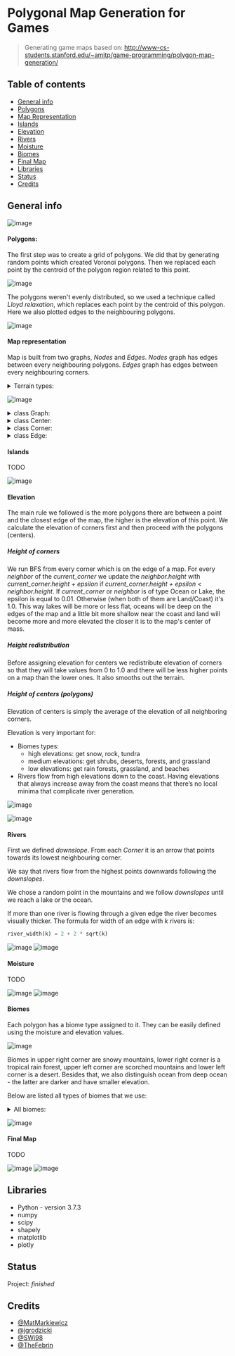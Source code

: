 # Polygonal Map Generation for Games
> Generating game maps based on: http://www-cs-students.stanford.edu/~amitp/game-programming/polygon-map-generation/

## Table of contents
* [General info](#general-info)
* [Polygons](#polygons)
* [Map Representation](#map-representation)
* [Islands](#islands)
* [Elevation](#elevation)
* [Rivers](#rivers)
* [Moisture](#moisture)
* [Biomes](#biomes)
* [Final Map](#final-map)
* [Libraries](#libraries)
* [Status](#status)
* [Credits](#credits)

## General info
![image](/images/overview.png)

#### Polygons:

The first step was to create a grid of polygons. We did that by generating random points which created Voronoi polygons. Then we replaced each point by the centroid of the polygon region related to this point.

![image](/images/voronoi_polygons.png)


The polygons weren't evenly distributed, so we used a technique called *Lloyd relaxation*, which replaces each point by the centroid of this polygon. <br>
Here we also plotted edges to the neighbouring polygons.

![image](/images/voronoi_polygons_finished2.png)

#### Map representation

Map is built from two graphs, *Nodes* and *Edges*.
*Nodes* graph has edges between every neighbouring polygons. *Edges* graph has edges between every neighbouring corners.

<details><summary>Terrain types:</summary>
<p>

```python
class TerrainType(Enum):
    OCEAN = 1
    LAND = 2
    LAKE = 3
    COAST = 4
```
</p>
</details>


![image](/images/edge-duality.png)

<details><summary>class Graph:</summary>
<p>

```python
class Graph:
    Centers
	Corners
	Edges
```
</p>
</details>

<details><summary>class Center:</summary>
<p>

```python
class Center:
    def __init__(self, x, y):
        self.x = x
        self.y = y
        self.neighbors = []
        self.borders = []
        self.corners = []
        self.terrain_type = TerrainType.LAND
        self.biome = BiomeType.OCEAN
        self.height = 0
        self.moisture = 0
```
* `Center.neighbors` is a set of adjacent polygons
* `Center.borders` is a set of bordering edges
* `Center.corners` is a set of polygon corners
</p>
</details>

<details><summary>class Corner:</summary>
<p>

```python
class Corner:
    def __init__(self, x, y):
        self.x = x
        self.y = y
        self.touches = []
        self.protrudes = []
        self.adjacent = []
        self.terrain_type = TerrainType.LAND
        self.height = 0
        self.downslope = None
        self.river = 0
        self.moisture = 0
```

* `Corner.touches` is a set of polygons touching this corner
* `Corner.protrudes` is a set of edges touching the corner
* `Corner.adjacent` is a set of corners connected to this one

</p>
</details>

<details><summary>class Edge:</summary>
<p>

```python
class Edge:
    def __init__(self, center1, center2, corner1, corner2):
        self.d0 = center1
        self.d1 = center2
        self.v0 = corner1
        self.v1 = corner2
        self.river = 0
```

* `Edge.d0` and `Edge.d1` are the polygons connected by the Delaunay edge
* `Edge.v0` and `Edge.v1` are the corners connected by the Voronoi edge

</p>
</details>

#### Islands

TODO

![image](/images/islands.png)

#### Elevation

The main rule we followed is the more polygons there are between a point and the closest edge of the map, the higher is the elevation of this point. We calculate the elevation of corners first and then proceed with the polygons (centers).

##### Height of corners

We run BFS from every corner which is on the edge of a map. For every *neighbor* of the *current_corner* we update the *neighbor.height* with *current_corner.height + epsilon* if *current_corner.height + epsilon < neighbor.height*. 
If *current_corner* or *neighbor* is of type Ocean or Lake, the epsilon is equal to 0.01. Otherwise (when both of them are Land/Coast) it's 1.0. This way lakes will be more or less flat, oceans will be deep on the edges of the map and a little bit more shallow near the coast and land will become more and more elevated the closer it is to the map's center of mass. 

##### Height redistribution

Before assigning elevation for centers we redistribute elevation of corners so that they will take values from 0 to 1.0 and there will be less higher points on a map than the lower ones. It also smooths out the terrain.  

##### Height of centers (polygons)

Elevation of centers is simply the average of the elevation of all neighboring corners. 


Elevation is very important for:
* Biomes types:
	* high elevations: get snow, rock, tundra
	* medium elevations: get shrubs, deserts, forests, and grassland
	* low elevations: get rain forests, grassland, and beaches
* Rivers flow from high elevations down to the coast. Having elevations that always increase away from the coast means that there’s no local minima that complicate river generation.

![image](/images/elevation.png)

![image](/images/heightmap.png)

#### Rivers

First we defined *downslope*. From each *Corner* it is an arrow that points towards its lowest neighbouring corner.

We say that rivers flow from the highest points downwards following the *downslopes*.

We chose a random point in the mountains and we follow *downslopes* until we reach a lake or the ocean.

If more than one river is flowing through a given edge the river becomes visually thicker. The formula for width of an edge with *k* rivers is:

```python
river_width(k) = 2 + 2 * sqrt(k)
```

![image](/images/downslope.png)
![image](/images/rivers.png)

#### Moisture

TODO

![image](/images/moisture_diagram.png)
![image](/images/moisture.png)


#### Biomes

Each polygon has a biome type assigned to it. They can be easily defined using the moisture and elevation values.

![image](/images/biome_types.png)



Biomes in upper right corner are snowy mountains, lower right corner is a tropical rain forest, upper left corner are scorched mountains and lower left corner is a desert. Besides that, we also distinguish ocean from deep ocean - the latter are darker and have smaller elevation. 

Below are listed all types of biomes that we use:

<details><summary>All biomes:</summary>
<p>

```python
class BiomeType(Enum):
    OCEAN = 1
    LAKE = 2
    COAST = 3
    SNOW = 4
    TUNDRA = 5
    BARE = 6
    SCORCHED = 7
    TAIGA = 8
    SHRUBLAND = 9
    TEMPERATE_DESERT = 10
    TEMPERATE_RAIN_FOREST = 11
    TEMPERATE_DECIDOUS_FOREST = 12
    GRASSLAND = 13
    TROPICAL_RAIN_FOREST = 14
    TROPICAL_SEASONAL_FOREST = 15
    SUBTROPICAL_DESERT = 16
    MARSH = 17
    ICE = 18
    DEEPOCEAN = 19
```
</p>
</details>

![image](/images/biomes.png)


#### Final Map

TODO

![image](/images/final_small.png)
![image](/images/final_big.png)



## Libraries
* Python - version 3.7.3
* numpy
* scipy
* shapely
* matplotlib
* plotly

## Status
Project: _finished_

## Credits
* [@MatMarkiewicz](https://github.com/MatMarkiewicz)
* [@jgrodzicki](https://github.com/jgrodzicki)
* [@SWi98](https://github.com/SWi98)
* [@TheFebrin](https://github.com/TheFebrin)
